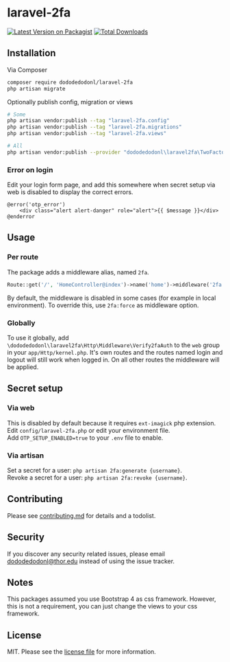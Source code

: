 # laravel-2fa

[![Latest Version on Packagist][ico-version]][link-packagist]
[![Total Downloads][ico-downloads]][link-downloads]

## Installation

Via Composer

``` bash
composer require dododedodonl/laravel-2fa
php artisan migrate
```

Optionally publish config, migration or views

``` bash
# Some
php artisan vendor:publish --tag "laravel-2fa.config"
php artisan vendor:publish --tag "laravel-2fa.migrations"
php artisan vendor:publish --tag "laravel-2fa.views"

# All
php artisan vendor:publish --provider "dododedodonl\laravel2fa\TwoFactorAuthenticationServiceProvider"
```

### Error on login
Edit your login form page, and add this somewhere when secret setup via web is disabled to display the correct errors.
``` blade
@error('otp_error')
    <div class="alert alert-danger" role="alert">{{ $message }}</div>
@enderror
```

## Usage

### Per route
The package adds a middleware alias, named `2fa`.
``` php
Route::get('/', 'HomeController@index')->name('home')->middleware('2fa');
```
By default, the middleware is disabled in some cases (for example in local environment). To override this, use `2fa:force` as middleware option.

### Globally
To use it globally, add `\dododedodonl\laravel2fa\Http\Middleware\Verify2faAuth` to the `web` group in your `app/Http/kernel.php`. It's own routes and the routes named login and logout will still work when logged in. On all other routes the middleware will be applied.


## Secret setup

### Via web
This is disabled by default because it requires `ext-imagick` php extension. Edit `config/laravel-2fa.php` or edit your environment file.  
Add `OTP_SETUP_ENABLED=true` to your `.env` file  to enable.

### Via artisan
Set a secret for a user: `php artisan 2fa:generate {username}`.  
Revoke a secret for a user: `php artisan 2fa:revoke {username}`.

## Contributing

Please see [contributing.md](contributing.md) for details and a todolist.

## Security

If you discover any security related issues, please email dododedodonl@thor.edu instead of using the issue tracker.

## Notes

This packages assumed you use Bootstrap 4 as css framework. However, this is not a requirement, you can just change the views to your css framework.

## License

MIT. Please see the [license file](license.md) for more information.

[ico-version]: https://img.shields.io/packagist/v/dododedodonl/laravel-2fa.svg?style=flat-square
[ico-downloads]: https://img.shields.io/packagist/dt/dododedodonl/laravel-2fa.svg?style=flat-square
[ico-travis]: https://img.shields.io/travis/dododedodonl/laravel-2fa/master.svg?style=flat-square
[ico-styleci]: https://styleci.io/repos/12345678/shield

[link-packagist]: https://packagist.org/packages/dododedodonl/laravel-2fa
[link-downloads]: https://packagist.org/packages/dododedodonl/laravel-2fa
[link-travis]: https://travis-ci.org/dododedodonl/laravel-2fa
[link-styleci]: https://styleci.io/repos/12345678
[link-author]: https://github.com/dododedodonl
[link-contributors]: ../../contributors
